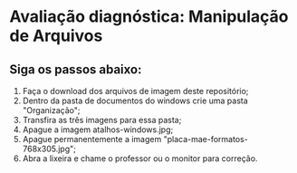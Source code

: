 # Avaliação diagnóstica: Manipulação de Arquivos
## Siga os passos abaixo:
1. Faça o download dos arquivos de imagem deste repositório;
2. Dentro da pasta de documentos do windows crie uma pasta "Organização";
3. Transfira as três imagens para essa pasta;
4. Apague a imagem atalhos-windows.jpg;
5. Apague permanentemente a imagem "placa-mae-formatos-768x305.jpg";
6. Abra a lixeira e chame o professor ou o monitor para correção.
